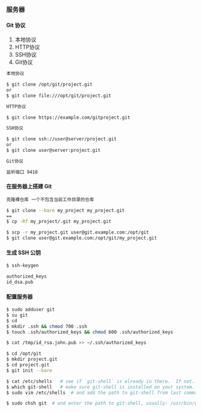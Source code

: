 ### 服务器

#### Git 协议

1. 本地协议
2. HTTP协议
3. SSH协议
4. Git协议

```bash
本地协议

$ git clone /opt/git/project.git
or
$ git clone file:///opt/git/project.git
```

```bash
HTTP协议

$ git clone https://example.com/gitproject.git
```

```bash
SSH协议

$ git clone ssh://user@server/project.git
or
$ git clone user@server:project.git
```

```bash
Git协议

监听端口 9418
```

#### 在服务器上搭建 Git

```bash
克隆裸仓库 一个不包含当前工作目录的仓库

$ git clone --bare my_project my_project.git
==
$ cp -Rf my_project/.git my_project.git

$ scp -r my_project.git user@git.example.com:/opt/git
$ git clone user@git.example.com:/opt/git/my_project.git
```

#### 生成 SSH 公钥

```bash
$ ssh-keygen

authorized_keys
id_dsa.pub
```
#### 配置服务器

```bash
$ sudo adduser git
$ su git
$ cd
$ mkdir .ssh && chmod 700 .ssh
$ touch .ssh/authorized_keys && chmod 600 .ssh/authorized_keys

$ cat /tmp/id_rsa.john.pub >> ~/.ssh/authorized_keys

$ cd /opt/git
$ mkdir project.git
$ cd project.git
$ git init --bare

$ cat /etc/shells   # see if `git-shell` is already in there.  If not...
$ which git-shell   # make sure git-shell is installed on your system.
$ sudo vim /etc/shells  # and add the path to git-shell from last command

$ sudo chsh git  # and enter the path to git-shell, usually: /usr/bin/git-shell
```
